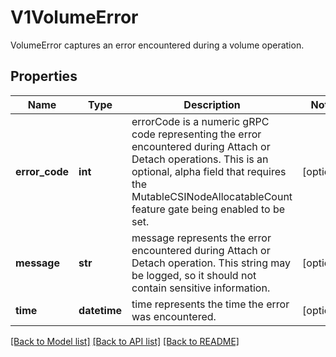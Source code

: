 # V1VolumeError

VolumeError captures an error encountered during a volume operation.
## Properties
Name | Type | Description | Notes
------------ | ------------- | ------------- | -------------
**error_code** | **int** | errorCode is a numeric gRPC code representing the error encountered during Attach or Detach operations.  This is an optional, alpha field that requires the MutableCSINodeAllocatableCount feature gate being enabled to be set. | [optional] 
**message** | **str** | message represents the error encountered during Attach or Detach operation. This string may be logged, so it should not contain sensitive information. | [optional] 
**time** | **datetime** | time represents the time the error was encountered. | [optional] 

[[Back to Model list]](../README.md#documentation-for-models) [[Back to API list]](../README.md#documentation-for-api-endpoints) [[Back to README]](../README.md)



